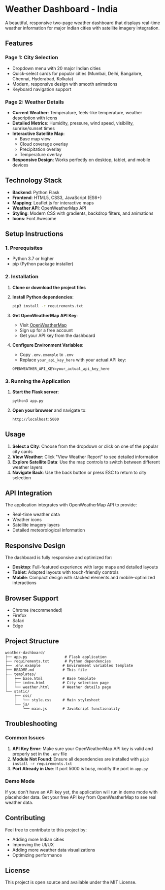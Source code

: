 # Weather Dashboard - India

A beautiful, responsive two-page weather dashboard that displays real-time weather information for major Indian cities with satellite imagery integration.

## Features

### Page 1: City Selection
- Dropdown menu with 20 major Indian cities
- Quick-select cards for popular cities (Mumbai, Delhi, Bangalore, Chennai, Hyderabad, Kolkata)
- Modern, responsive design with smooth animations
- Keyboard navigation support

### Page 2: Weather Details
- **Current Weather**: Temperature, feels-like temperature, weather description with icons
- **Detailed Metrics**: Humidity, pressure, wind speed, visibility, sunrise/sunset times
- **Interactive Satellite Map**: 
  - Base map view
  - Cloud coverage overlay
  - Precipitation overlay  
  - Temperature overlay
- **Responsive Design**: Works perfectly on desktop, tablet, and mobile devices

## Technology Stack

- **Backend**: Python Flask
- **Frontend**: HTML5, CSS3, JavaScript (ES6+)
- **Mapping**: Leaflet.js for interactive maps
- **Weather API**: OpenWeatherMap API
- **Styling**: Modern CSS with gradients, backdrop filters, and animations
- **Icons**: Font Awesome

## Setup Instructions

### 1. Prerequisites
- Python 3.7 or higher
- pip (Python package installer)

### 2. Installation

1. **Clone or download the project files**

2. **Install Python dependencies**:
   ```bash
   pip3 install -r requirements.txt
   ```

3. **Get OpenWeatherMap API Key**:
   - Visit [OpenWeatherMap](https://openweathermap.org/api)
   - Sign up for a free account
   - Get your API key from the dashboard

4. **Configure Environment Variables**:
   - Copy `.env.example` to `.env`
   - Replace `your_api_key_here` with your actual API key:
   ```
   OPENWEATHER_API_KEY=your_actual_api_key_here
   ```

### 3. Running the Application

1. **Start the Flask server**:
   ```bash
   python3 app.py
   ```

2. **Open your browser** and navigate to:
   ```
   http://localhost:5000
   ```

## Usage

1. **Select a City**: Choose from the dropdown or click on one of the popular city cards
2. **View Weather**: Click "View Weather Report" to see detailed information
3. **Explore Satellite Data**: Use the map controls to switch between different weather layers
4. **Navigate Back**: Use the back button or press ESC to return to city selection

## API Integration

The application integrates with OpenWeatherMap API to provide:
- Real-time weather data
- Weather icons
- Satellite imagery layers
- Detailed meteorological information

## Responsive Design

The dashboard is fully responsive and optimized for:
- **Desktop**: Full-featured experience with large maps and detailed layouts
- **Tablet**: Adapted layouts with touch-friendly controls
- **Mobile**: Compact design with stacked elements and mobile-optimized interactions

## Browser Support

- Chrome (recommended)
- Firefox
- Safari
- Edge

## Project Structure

```
weather-dashboard/
├── app.py                 # Flask application
├── requirements.txt       # Python dependencies
├── .env.example          # Environment variables template
├── README.md             # This file
├── templates/
│   ├── base.html         # Base template
│   ├── index.html        # City selection page
│   └── weather.html      # Weather details page
└── static/
    ├── css/
    │   └── style.css     # Main stylesheet
    └── js/
        └── main.js       # JavaScript functionality
```

## Troubleshooting

### Common Issues

1. **API Key Error**: Make sure your OpenWeatherMap API key is valid and properly set in the `.env` file
2. **Module Not Found**: Ensure all dependencies are installed with `pip3 install -r requirements.txt`
3. **Port Already in Use**: If port 5000 is busy, modify the port in `app.py`

### Demo Mode

If you don't have an API key yet, the application will run in demo mode with placeholder data. Get your free API key from OpenWeatherMap to see real weather data.

## Contributing

Feel free to contribute to this project by:
- Adding more Indian cities
- Improving the UI/UX
- Adding more weather data visualizations
- Optimizing performance

## License

This project is open source and available under the MIT License.
